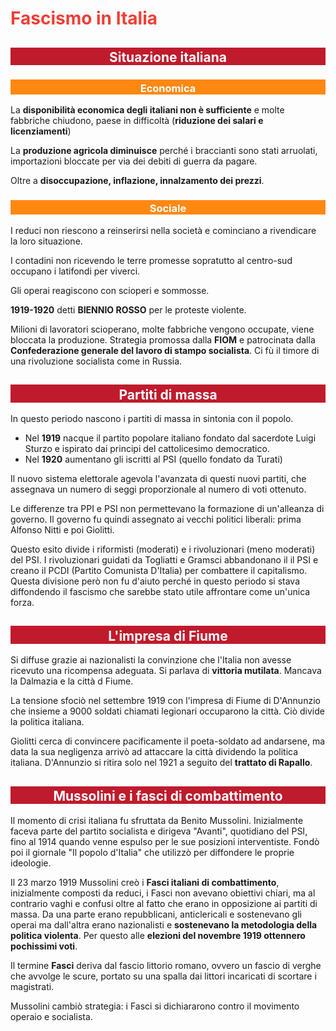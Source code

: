 <style type="text/css">
	h1 { color: #EF3E36; }
	h2
	{
		padding-top: 0.7%;
		padding-bottom: auto;
		width: 100%;
		text-align: center;
		color: white;
		background-color: #C01B2D;
	}
	h3
	{
		padding-top: 0.7%;
		padding-bottom: auto;
		text-align: center;
		width: 100%;
		background-color: #FF8811;
		color:white;
	}
	h4
	{
		color: #384682;
		background-color: #c2ceff;
		padding-top: 0.7%;
		padding-left: 0.7%;
	}
	h5 { color: #7C839D; }
	img
	{
		margin-left: auto;
		margin-right: auto;
		display: block;
	}
	a:link { color: white; }
	a:visited { color: white; }
	ul a:link { color: black; }
	ul a:visited { color: black; }
	.hig/*hlight*/ { color:#32739C; }
</style>

# Fascismo in Italia

## Situazione italiana
### Economica
La **disponibilità economica degli italiani non è sufficiente** e molte fabbriche chiudono, paese in difficoltà (**riduzione dei salari e licenziamenti**)

La **produzione agricola diminuisce** perché i braccianti sono stati arruolati, importazioni bloccate per via dei debiti di guerra da pagare.

Oltre a **disoccupazione, inflazione, innalzamento dei prezzi**.

### Sociale
I reduci non riescono a reinserirsi nella società e cominciano a rivendicare la loro situazione.

I contadini non ricevendo le terre promesse sopratutto al centro-sud occupano i latifondi per viverci.

Gli operai reagiscono con scioperi e sommosse.

**1919-1920** detti **BIENNIO ROSSO** per le proteste violente.

Milioni di lavoratori scioperano, molte fabbriche vengono occupate, viene bloccata la produzione. Strategia promossa dalla **FIOM** e patrocinata dalla **Confederazione generale del lavoro di stampo socialista**. Ci fù il timore di una rivoluzione socialista come in Russia.

## Partiti di massa
In questo periodo nascono i partiti di massa in sintonia con il popolo.

- Nel **1919** nacque il partito popolare italiano fondato dal sacerdote Luigi Sturzo e ispirato dai principi del cattolicesimo democratico.
- Nel **1920** aumentano gli iscritti al PSI (quello fondato da Turati)

Il nuovo sistema elettorale agevola l'avanzata di questi nuovi partiti, che assegnava un numero di seggi proporzionale al numero di voti ottenuto.

Le differenze tra PPI e PSI non permettevano la formazione di un'alleanza di governo. Il governo fu quindi assegnato ai vecchi politici liberali: prima Alfonso Nitti e poi Giolitti.

Questo esito divide i riformisti (moderati) e i rivoluzionari (meno moderati) del PSI. I rivoluzionari guidati da Togliatti e Gramsci abbandonano il il PSI e creano il PCDI (Partito Comunista D'Italia) per combattere il capitalismo. Questa divisione però non fu d'aiuto perché in questo periodo si stava diffondendo il fascismo che sarebbe stato utile affrontare come un'unica forza.

## L'impresa di Fiume

Si diffuse grazie ai nazionalisti la convinzione che l'Italia non avesse ricevuto una ricompensa adeguata. Si parlava di **vittoria mutilata**. Mancava la Dalmazia e la città d Fiume.

La tensione sfociò nel settembre 1919 con l'impresa di Fiume di D'Annunzio che insieme a 9000 soldati chiamati legionari occuparono la città. Ciò divide la politica italiana.

Giolitti cerca di convincere pacificamente il poeta-soldato ad andarsene, ma data la sua negligenza arrivò ad attaccare la città dividendo la politica italiana. D'Annunzio si ritira solo nel 1921 a seguito del **trattato di Rapallo**.

## Mussolini e i fasci di combattimento
Il momento di crisi italiana fu sfruttata da Benito Mussolini. Inizialmente faceva parte del partito socialista e dirigeva "Avanti", quotidiano del PSI, fino al 1914 quando venne espulso per le sue posizioni interventiste. Fondò poi il giornale "Il popolo d'Italia" che utilizzò per diffondere le proprie ideologie.

Il 23 marzo 1919 Mussolini creò i **Fasci italiani di combattimento**, inizialmente composti da reduci, i Fasci non avevano obiettivi chiari, ma al contrario vaghi e confusi oltre al fatto che erano in opposizione ai partiti di massa. Da una parte erano repubblicani, anticlericali e sostenevano gli operai ma dall'altra erano nazionalisti e **sostenevano la metodologia della politica violenta**. Per questo alle **elezioni del novembre 1919 ottennero pochissimi voti**.

Il termine **Fasci** deriva dal fascio littorio romano, ovvero un fascio di verghe che avvolge le scure, portato su una spalla dai littori incaricati di scortare i magistrati.

Mussolini cambiò strategia: i Fasci si dichiararono contro il movimento operaio e socialista.